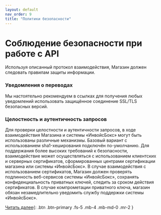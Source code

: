 ```yaml
---
layout: default
nav_order: 9
title: "Политики безопасности"
---
```


# Соблюдение безопасности при работе с API

Используя описанный протокол взаимодействия, Магазин должен следовать правилам защиты информации.

### Уведомления о переводах

Мы настоятельно рекомендуем в ссылках для получения любых уведомлений использовать защищённое соединение
SSL/TLS безопасных версий.

### Целостность и аутентичность запросов

Для проверки целостности и аутентичности запросов, в ходе взаимодействия Магазина и системы «ИнвойсБокс»
могут быть использованы различные механизмы. Базовый вариант с использованием sha1-хеширования подключён
по-умолчанию. Для поддержания более высоких требований к безопасности, взаимодействие может осуществляться
с использованием клиентских и серверных сертификатов, сформированных центрами сертификации магазина или
системы «ИнвойсБокс». В случае взаимодействия с использованием сертификатов, Магазин должен проверять
подлинность веб-сервисов системы «ИнвойсБокс», сохранять конфиденциальность приватных ключей, следить за
сроком действия сертификатов. В случае компрометации приватного ключа, магазин обязан незамедлительно
уведомить службу поддержки системы «ИнвойсБокс».

[Читать далее](/docs/error){: .btn .btn-primary .fs-5 .mb-4 .mb-md-0 .mr-2 }
